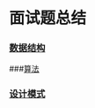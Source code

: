 # 面试题总结

### [数据结构](https://github.com/duanqiaobb/interview/tree/master/datastruct)

###[算法](https://github.com/duanqiaobb/interview/tree/master/algorithm)

### [设计模式](https://github.com/duanqiaobb/interview/tree/master/design_pattern)



